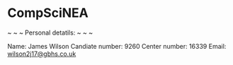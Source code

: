 # CompSciNEA
~ ~ ~ Personal detatils: ~ ~ ~

Name: James Wilson
Candiate number: 9260
Center number: 16339
Email: wilson2j17@gbhs.co.uk
~~~~~~~~~~~~~~~~~~~~~~~~~~~~~~